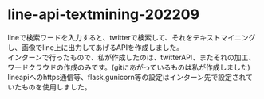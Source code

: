 # line-api-textmining-202209
lineで検索ワードを入力すると、twitterで検索して、それをテキストマイニングし、画像でline上に出力してあげるAPIを作成しました。  
インターンで行ったもので、私が作成したのは、twitterAPI、またそれの加工、ワードクラウドの作成のみです。(gitにあがっているものは私が作成しました)  
lineapiへのhttps通信等、flask,gunicorn等の設定はインターン先で設定されていたものを使用しました。
